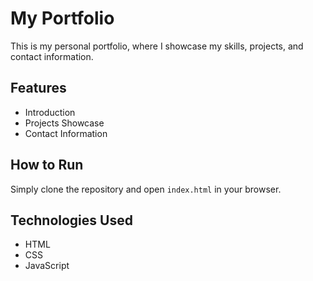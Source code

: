 # My Portfolio

This is my personal portfolio, where I showcase my skills, projects, and contact information.

## Features
- Introduction
- Projects Showcase
- Contact Information

## How to Run
Simply clone the repository and open `index.html` in your browser.

## Technologies Used
- HTML
- CSS
- JavaScript

